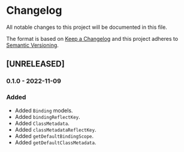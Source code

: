 # Changelog
All notable changes to this project will be documented in this file.

The format is based on [Keep a Changelog](http://keepachangelog.com/en/1.0.0/)
and this project adheres to [Semantic Versioning](http://semver.org/spec/v2.0.0.html).

<!--
## [UNRELEASED]

### Added
### Changed
### Deprecated
### Removed
### Fixed
### Security
### Docs
-->




## [UNRELEASED]




### 0.1.0 - 2022-11-09

### Added
- Added `Binding` models.
- Added `bindingReflectKey`.
- Added `ClassMetadata`.
- Added `classMetadataReflectKey`.
- Added `getDefaultBindingScope`.
- Added `getDefaultClassMetadata`.



